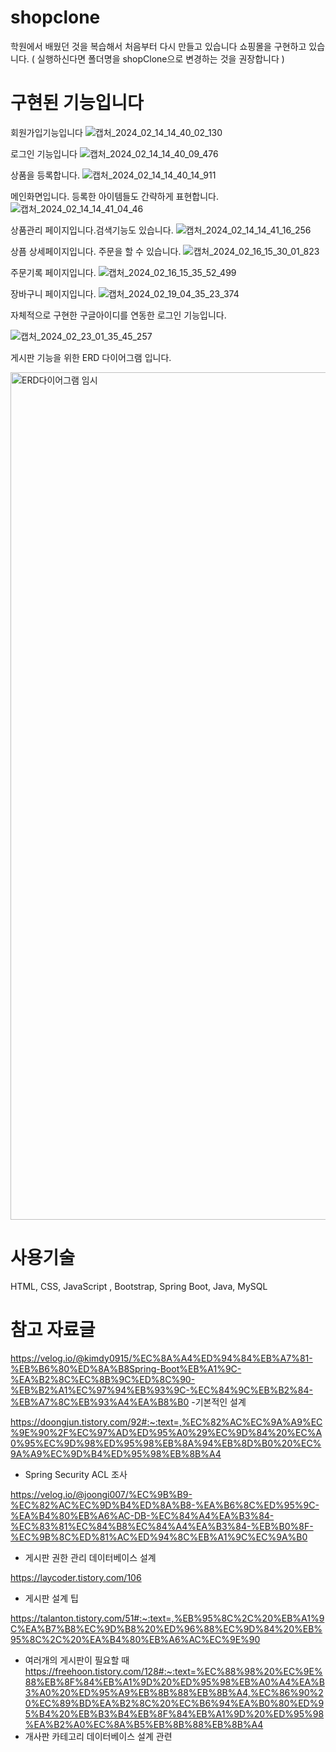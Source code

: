 

# shopclone

학원에서 배웠던 것을 복습해서 처음부터 다시 만들고 있습니다 
쇼핑몰을 구현하고 있습니다.
( 실행하신다면 폴더명을 shopClone으로 변경하는 것을 권장합니다 )




# 구현된 기능입니다

회원가입기능입니다
![캡처_2024_02_14_14_40_02_130](https://github.com/pcw1405/shopStudy/assets/130324807/182df279-b24f-4d41-be29-e54820c15882)

로그인 기능입니다
![캡처_2024_02_14_14_40_09_476](https://github.com/pcw1405/shopStudy/assets/130324807/c1ee31bd-4eb8-4d5e-8b5b-03dcddd93842)

상품을 등록합니다.
![캡처_2024_02_14_14_40_14_911](https://github.com/pcw1405/shopStudy/assets/130324807/3368b6ff-4ffd-4e51-b4f5-5b17ccc038a5)

메인화면입니다. 등록한 아이템들도 간략하게 표현합니다.
![캡처_2024_02_14_14_41_04_46](https://github.com/pcw1405/shopStudy/assets/130324807/c14bbca1-bec4-4c53-a5d1-f50f7ad4f216)


상품관리 페이지입니다.검색기능도 있습니다.
![캡처_2024_02_14_14_41_16_256](https://github.com/pcw1405/shopStudy/assets/130324807/685db011-9a81-4f37-828e-99f4b7a662ce)

상픔 상세페이지입니다. 주문을 할 수 있습니다.
![캡처_2024_02_16_15_30_01_823](https://github.com/pcw1405/shopStudy/assets/130324807/e809b5c3-a60e-418b-8d97-15c32bafc8b2)

주문기록 페이지입니다.
![캡처_2024_02_16_15_35_52_499](https://github.com/pcw1405/shopStudy/assets/130324807/4335d494-7acb-4b3e-93e4-1fc802355d90)

장바구니 페이지입니다. 
![캡처_2024_02_19_04_35_23_374](https://github.com/pcw1405/shopStudy/assets/130324807/571e2685-3fd9-4658-bfb0-b2da2d52f5ba)


자체적으로 구현한 구글아이디를 연동한 로그인 기능입니다. 

![캡처_2024_02_23_01_35_45_257](https://github.com/pcw1405/shopStudy/assets/130324807/4ab1c891-4e1e-433b-a431-0fd2a6db33c4)


게시판 기능을 위한 ERD 다이어그램 입니다.

<img width="1974" height="1356" alt="ERD다이어그램 임시" src="https://github.com/user-attachments/assets/45f8dc12-9419-41a5-b5bf-b63bddac0c40" />




# 사용기술 

HTML, CSS, JavaScript , Bootstrap, Spring Boot, Java, MySQL

# 참고 자료글

https://velog.io/@kimdy0915/%EC%8A%A4%ED%94%84%EB%A7%81-%EB%B6%80%ED%8A%B8Spring-Boot%EB%A1%9C-%EA%B2%8C%EC%8B%9C%ED%8C%90-%EB%B2%A1%EC%97%94%EB%93%9C-%EC%84%9C%EB%B2%84-%EB%A7%8C%EB%93%A4%EA%B8%B0
-기본적인 설계

https://doongjun.tistory.com/92#:~:text=,%EC%82%AC%EC%9A%A9%EC%9E%90%2F%EC%97%AD%ED%95%A0%29%EC%9D%84%20%EC%A0%95%EC%9D%98%ED%95%98%EB%8A%94%EB%8D%B0%20%EC%9A%A9%EC%9D%B4%ED%95%98%EB%8B%A4
- Spring Security ACL 조사 

https://velog.io/@joongi007/%EC%9B%B9-%EC%82%AC%EC%9D%B4%ED%8A%B8-%EA%B6%8C%ED%95%9C-%EA%B4%80%EB%A6%AC-DB-%EC%84%A4%EA%B3%84-%EC%83%81%EC%84%B8%EC%84%A4%EA%B3%84-%EB%B0%8F-%EC%9B%8C%ED%81%AC%ED%94%8C%EB%A1%9C%EC%9A%B0
- 게시판 권한 관리 데이터베이스 설계

https://laycoder.tistory.com/106
- 게시판 설계 팁 

https://talanton.tistory.com/51#:~:text=,%EB%95%8C%2C%20%EB%A1%9C%EA%B7%B8%EC%9D%B8%20%ED%96%88%EC%9D%84%20%EB%95%8C%2C%20%EA%B4%80%EB%A6%AC%EC%9E%90
- 여러개의 게시판이 필요할 때
 https://freehoon.tistory.com/128#:~:text=%EC%88%98%20%EC%9E%88%EB%8F%84%EB%A1%9D%20%ED%95%98%EB%A0%A4%EA%B3%A0%20%ED%95%A9%EB%8B%88%EB%8B%A4,%EC%86%90%20%EC%89%BD%EA%B2%8C%20%EC%B6%94%EA%B0%80%ED%95%B4%20%EB%B3%B4%EB%8F%84%EB%A1%9D%20%ED%95%98%EA%B2%A0%EC%8A%B5%EB%8B%88%EB%8B%A4
- 개사판 카테고리 데이터베이스 설계 관련
